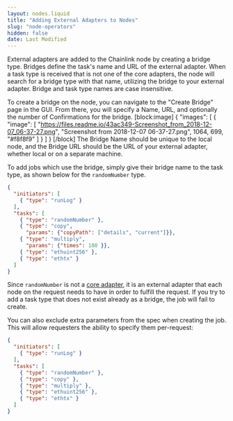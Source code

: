```yaml
---
layout: nodes.liquid
title: "Adding External Adapters to Nodes"
slug: "node-operators"
hidden: false
date: Last Modified
---
```

External adapters are added to the Chainlink node by creating a bridge type. Bridges define the task's name and URL of the external adapter. When a task type is received that is not one of the core adapters, the node will search for a bridge type with that name, utilizing the bridge to your external adapter. Bridge and task type names are case insensitive.

To create a bridge on the node, you can navigate to the "Create Bridge" page in the GUI. From there, you will specify a Name, URL, and optionally the number of Confirmations for the bridge.
[block:image]
{
  "images": [
    {
      "image": [
        "https://files.readme.io/43ac349-Screenshot_from_2018-12-07_06-37-27.png",
        "Screenshot from 2018-12-07 06-37-27.png",
        1064,
        699,
        "#f8f8f9"
      ]
    }
  ]
}
[/block]
The Bridge Name should be unique to the local node, and the Bridge URL should be the URL of your external adapter, whether local or on a separate machine.

To add jobs which use the bridge, simply give their bridge name to the task type, as shown below for the `randomNumber` type.

```json
{
  "initiators": [
    { "type": "runLog" }
  ],
  "tasks": [
    { "type": "randomNumber" },
    { "type": "copy",
      "params": {"copyPath": ["details", "current"]}},
    { "type": "multiply",
      "params": {"times": 100 }},
    { "type": "ethuint256" },
    { "type": "ethtx" }
  ]
}
```

Since `randomNumber` is not a [core adapter](doc:adapters), it is an external adapter that each node on the request needs to have in order to fulfill the request. If you try to add a task type that does not exist already as a bridge, the job will fail to create.

You can also exclude extra parameters from the spec when creating the job. This will allow requesters the ability to specify them per-request:

```json
{
  "initiators": [
    { "type": "runLog" }
  ],
  "tasks": [
    { "type": "randomNumber" },
    { "type": "copy" },
    { "type": "multiply" },
    { "type": "ethuint256" },
    { "type": "ethtx" }
  ]
}
```